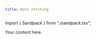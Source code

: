 ```yaml
---
title: Data Fetching
---
```


import { Sandpack } from "./sandpack.tsx";

<Sandpack>

Your content here.

</Sandpack>
